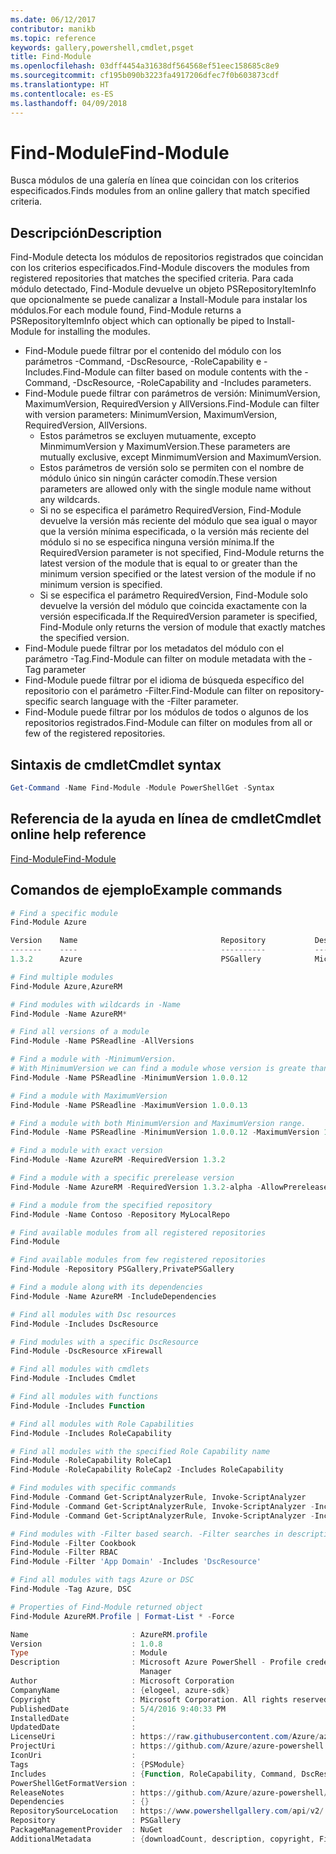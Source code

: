 ```yaml
---
ms.date: 06/12/2017
contributor: manikb
ms.topic: reference
keywords: gallery,powershell,cmdlet,psget
title: Find-Module
ms.openlocfilehash: 03dff4454a31638df564568ef51eec158685c8e9
ms.sourcegitcommit: cf195b090b3223fa4917206dfec7f0b603873cdf
ms.translationtype: HT
ms.contentlocale: es-ES
ms.lasthandoff: 04/09/2018
---
```

# <a name="find-module"></a><span data-ttu-id="f27f6-103">Find-Module</span><span class="sxs-lookup"><span data-stu-id="f27f6-103">Find-Module</span></span>
<span data-ttu-id="f27f6-104">Busca módulos de una galería en línea que coincidan con los criterios especificados.</span><span class="sxs-lookup"><span data-stu-id="f27f6-104">Finds modules from an online gallery that match specified criteria.</span></span>

## <a name="description"></a><span data-ttu-id="f27f6-105">Descripción</span><span class="sxs-lookup"><span data-stu-id="f27f6-105">Description</span></span>
<span data-ttu-id="f27f6-106">Find-Module detecta los módulos de repositorios registrados que coincidan con los criterios especificados.</span><span class="sxs-lookup"><span data-stu-id="f27f6-106">Find-Module discovers the modules from registered repositories that matches the specified criteria.</span></span>
<span data-ttu-id="f27f6-107">Para cada módulo detectado, Find-Module devuelve un objeto PSRepositoryItemInfo que opcionalmente se puede canalizar a Install-Module para instalar los módulos.</span><span class="sxs-lookup"><span data-stu-id="f27f6-107">For each module found, Find-Module returns a PSRepositoryItemInfo object which can optionally be piped to Install-Module for installing the modules.</span></span>

- <span data-ttu-id="f27f6-108">Find-Module puede filtrar por el contenido del módulo con los parámetros -Command, -DscResource, -RoleCapability e -Includes.</span><span class="sxs-lookup"><span data-stu-id="f27f6-108">Find-Module can filter based on module contents with the -Command, -DscResource, -RoleCapability and -Includes parameters.</span></span>
- <span data-ttu-id="f27f6-109">Find-Module puede filtrar con parámetros de versión: MinimumVersion, MaximumVersion, RequiredVersion y AllVersions.</span><span class="sxs-lookup"><span data-stu-id="f27f6-109">Find-Module can filter with version parameters: MinimumVersion, MaximumVersion, RequiredVersion, AllVersions.</span></span>
  - <span data-ttu-id="f27f6-110">Estos parámetros se excluyen mutuamente, excepto MinmimumVersion y MaximumVersion.</span><span class="sxs-lookup"><span data-stu-id="f27f6-110">These parameters are mutually exclusive, except MinmimumVersion and MaximumVersion.</span></span>
  - <span data-ttu-id="f27f6-111">Estos parámetros de versión solo se permiten con el nombre de módulo único sin ningún carácter comodín.</span><span class="sxs-lookup"><span data-stu-id="f27f6-111">These version parameters are allowed only with the single module name without any wildcards.</span></span>
  - <span data-ttu-id="f27f6-112">Si no se especifica el parámetro RequiredVersion, Find-Module devuelve la versión más reciente del módulo que sea igual o mayor que la versión mínima especificada, o la versión más reciente del módulo si no se especifica ninguna versión mínima.</span><span class="sxs-lookup"><span data-stu-id="f27f6-112">If the RequiredVersion parameter is not specified, Find-Module returns the latest version of the module that is equal to or greater than the minimum version specified or the latest version of the module if no minimum version is specified.</span></span>
  - <span data-ttu-id="f27f6-113">Si se especifica el parámetro RequiredVersion, Find-Module solo devuelve la versión del módulo que coincida exactamente con la versión especificada.</span><span class="sxs-lookup"><span data-stu-id="f27f6-113">If the RequiredVersion parameter is specified, Find-Module only returns the version of module that exactly matches the specified version.</span></span>
- <span data-ttu-id="f27f6-114">Find-Module puede filtrar por los metadatos del módulo con el parámetro -Tag.</span><span class="sxs-lookup"><span data-stu-id="f27f6-114">Find-Module can filter on module metadata with the -Tag parameter</span></span>
- <span data-ttu-id="f27f6-115">Find-Module puede filtrar por el idioma de búsqueda específico del repositorio con el parámetro -Filter.</span><span class="sxs-lookup"><span data-stu-id="f27f6-115">Find-Module can filter on repository-specific search language with the -Filter parameter.</span></span>
- <span data-ttu-id="f27f6-116">Find-Module puede filtrar por los módulos de todos o algunos de los repositorios registrados.</span><span class="sxs-lookup"><span data-stu-id="f27f6-116">Find-Module can filter on modules from all or few of the registered repositories.</span></span>

## <a name="cmdlet-syntax"></a><span data-ttu-id="f27f6-117">Sintaxis de cmdlet</span><span class="sxs-lookup"><span data-stu-id="f27f6-117">Cmdlet syntax</span></span>
```powershell
Get-Command -Name Find-Module -Module PowerShellGet -Syntax
```

## <a name="cmdlet-online-help-reference"></a><span data-ttu-id="f27f6-118">Referencia de la ayuda en línea de cmdlet</span><span class="sxs-lookup"><span data-stu-id="f27f6-118">Cmdlet online help reference</span></span>

[<span data-ttu-id="f27f6-119">Find-Module</span><span class="sxs-lookup"><span data-stu-id="f27f6-119">Find-Module</span></span>](http://go.microsoft.com/fwlink/?LinkID=398574)

## <a name="example-commands"></a><span data-ttu-id="f27f6-120">Comandos de ejemplo</span><span class="sxs-lookup"><span data-stu-id="f27f6-120">Example commands</span></span>
```powershell
# Find a specific module
Find-Module Azure

Version    Name                                Repository           Description
-------    ----                                ----------           -----------
1.3.2      Azure                               PSGallery            Microsoft Azure PowerShell - Service Management

# Find multiple modules
Find-Module Azure,AzureRM

# Find modules with wildcards in -Name
Find-Module -Name AzureRM*

# Find all versions of a module
Find-Module -Name PSReadline -AllVersions

# Find a module with -MinimumVersion.
# With MinimumVersion we can find a module whose version is greate than or equal to the specified MinimumVersion value.
Find-Module -Name PSReadline -MinimumVersion 1.0.0.12

# Find a module with MaximumVersion
Find-Module -Name PSReadline -MaximumVersion 1.0.0.13

# Find a module with both MinimumVersion and MaximumVersion range.
Find-Module -Name PSReadline -MinimumVersion 1.0.0.12 -MaximumVersion 1.0.0.13

# Find a module with exact version
Find-Module -Name AzureRM -RequiredVersion 1.3.2

# Find a module with a specific prerelease version
Find-Module -Name AzureRM -RequiredVersion 1.3.2-alpha -AllowPrerelease

# Find a module from the specified repository
Find-Module -Name Contoso -Repository MyLocalRepo

# Find available modules from all registered repositories
Find-Module

# Find available modules from few registered repositories
Find-Module -Repository PSGallery,PrivatePSGallery

# Find a module along with its dependencies
Find-Module -Name AzureRM -IncludeDependencies

# Find all modules with Dsc resources
Find-Module -Includes DscResource

# Find modules with a specific DscResource
Find-Module -DscResource xFirewall

# Find all modules with cmdlets
Find-Module -Includes Cmdlet

# Find all modules with functions
Find-Module -Includes Function

# Find all modules with Role Capabilities
Find-Module -Includes RoleCapability

# Find all modules with the specified Role Capability name
Find-Module -RoleCapability RoleCap1
Find-Module -RoleCapability RoleCap2 -Includes RoleCapability

# Find modules with specific commands
Find-Module -Command Get-ScriptAnalyzerRule, Invoke-ScriptAnalyzer
Find-Module -Command Get-ScriptAnalyzerRule, Invoke-ScriptAnalyzer -Includes Cmdlet
Find-Module -Command Get-ScriptAnalyzerRule, Invoke-ScriptAnalyzer -Includes Function

# Find modules with -Filter based search. -Filter searches in description and names
Find-Module -Filter Cookbook
Find-Module -Filter RBAC
Find-Module -Filter 'App Domain' -Includes 'DscResource'

# Find all modules with tags Azure or DSC
Find-Module -Tag Azure, DSC

# Properties of Find-Module returned object
Find-Module AzureRM.Profile | Format-List * -Force

Name                       : AzureRM.profile
Version                    : 1.0.8
Type                       : Module
Description                : Microsoft Azure PowerShell - Profile credential management cmdlets for Azure Resource
                             Manager
Author                     : Microsoft Corporation
CompanyName                : {elogeel, azure-sdk}
Copyright                  : Microsoft Corporation. All rights reserved.
PublishedDate              : 5/4/2016 9:40:33 PM
InstalledDate              :
UpdatedDate                :
LicenseUri                 : https://raw.githubusercontent.com/Azure/azure-powershell/dev/LICENSE.txt
ProjectUri                 : https://github.com/Azure/azure-powershell
IconUri                    :
Tags                       : {PSModule}
Includes                   : {Function, RoleCapability, Command, DscResource...}
PowerShellGetFormatVersion :
ReleaseNotes               : https://github.com/Azure/azure-powershell/blob/dev/ChangeLog.md
Dependencies               : {}
RepositorySourceLocation   : https://www.powershellgallery.com/api/v2/
Repository                 : PSGallery
PackageManagementProvider  : NuGet
AdditionalMetadata         : {downloadCount, description, copyright, FileList...}

```